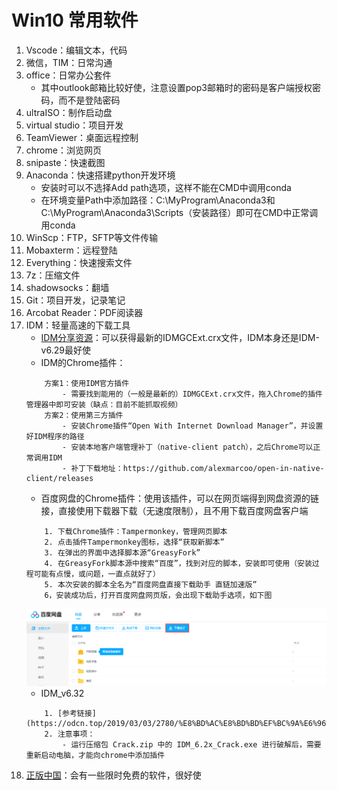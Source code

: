 # Win10 常用软件
1. Vscode：编辑文本，代码
2. 微信，TIM：日常沟通
3. office：日常办公套件
    - 其中outlook邮箱比较好使，注意设置pop3邮箱时的密码是客户端授权密码，而不是登陆密码
4. ultraISO：制作启动盘
5. virtual studio：项目开发
6. TeamViewer：桌面远程控制
7. chrome：浏览网页
8. snipaste：快速截图
9. Anaconda：快速搭建python开发环境
    - 安装时可以不选择Add path选项，这样不能在CMD中调用conda
    - 在环境变量Path中添加路径：C:\MyProgram\Anaconda3和C:\MyProgram\Anaconda3\Scripts（安装路径）即可在CMD中正常调用conda
10. WinScp：FTP，SFTP等文件传输
11. Mobaxterm：远程登陆
12. Everything：快速搜索文件
13. 7z：压缩文件
14. shadowsocks：翻墙
15. Git：项目开发，记录笔记
16. Arcobat Reader：PDF阅读器
17. IDM：轻量高速的下载工具
    - [IDM分享资源](http://idman.ys168.com/)：可以获得最新的IDMGCExt.crx文件，IDM本身还是IDM-v6.29最好使
    - IDM的Chrome插件：
    ```
        方案1：使用IDM官方插件
            - 需要找到能用的（一般是最新的）IDMGCExt.crx文件，拖入Chrome的插件管理器中即可安装（缺点：目前不能抓取视频）
        方案2：使用第三方插件
            - 安装Chrome插件“Open With Internet Download Manager”，并设置好IDM程序的路径
            - 安装本地客户端管理补丁（native-client patch），之后Chrome可以正常调用IDM
            - 补丁下载地址：https://github.com/alexmarcoo/open-in-native-client/releases
    ```
    - 百度网盘的Chrome插件：使用该插件，可以在网页端得到网盘资源的链接，直接使用下载器下载（无速度限制），且不用下载百度网盘客户端
    ```
        1. 下载Chrome插件：Tampermonkey，管理网页脚本
        2. 点击插件Tampermonkey图标，选择“获取新脚本”
        3. 在弹出的界面中选择脚本源“GreasyFork”
        4. 在GreasyFork脚本源中搜索“百度”，找到对应的脚本，安装即可使用（安装过程可能有点慢，或问题，一直点就好了）
        5. 本次安装的脚本全名为“百度网盘直接下载助手 直链加速版”
        6，安装成功后，打开百度网盘网页版，会出现下载助手选项，如下图
    ```
    ![百度网盘下载助手截图](Picture/BaiduYunPan_Assistant.png)
    - IDM_v6.32
    ```
        1. [参考链接](https://odcn.top/2019/03/03/2780/%E8%BD%AC%E8%BD%BD%EF%BC%9A%E6%96%B0%E7%89%88idm%E5%8F%AF%E4%BB%A5%E7%9B%B4%E6%8E%A5%E6%8D%95%E6%8D%89%E3%80%81%E4%B8%8B%E8%BD%BD%E5%90%84%E7%A7%8D%E6%A0%BC%E5%BC%8F%E7%9A%84%E7%BD%91%E9%A1%B5/)
        2. 注意事项：
            - 运行压缩包 Crack.zip 中的 IDM_6.2x_Crack.exe 进行破解后，需要重新启动电脑，才能向chrome中添加插件
    ```
18. [正版中国](https://getitfree.cn/)：会有一些限时免费的软件，很好使